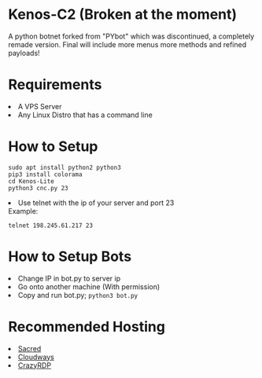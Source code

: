 # Kenos-C2 (Broken at the moment)
A python botnet forked from "PYbot" which was discontinued, a completely remade version. Final will include more menus more methods and refined payloads!

# Requirements
  <li>A VPS Server</li>
  <li>Any Linux Distro that has a command line</li>

# How to Setup
  <pre><code>sudo apt install python2 python3
pip3 install colorama
cd Kenos-Lite
python3 cnc.py 23</code></pre>
  <li>Use telnet with the ip of your server and port 23</li>  
  Example: <pre><code>telnet 198.245.61.217 23</code></pre></li>

# How to Setup Bots
  <li>Change IP in bot.py to server ip</li>
  <li>Go onto another machine (With permission)</li>
  <li>Copy and run bot.py; <code>python3 bot.py</code></li>

# Recommended Hosting
  <li><a href="https://sacred.sbs/">Sacred</a>
  <li><a href="https://www.cloudways.com/en/">Cloudways</a>
  <li><a href="https://crazyrdp.com/linux-vps-hosting/">CrazyRDP</a></li>
    <div></lu>
